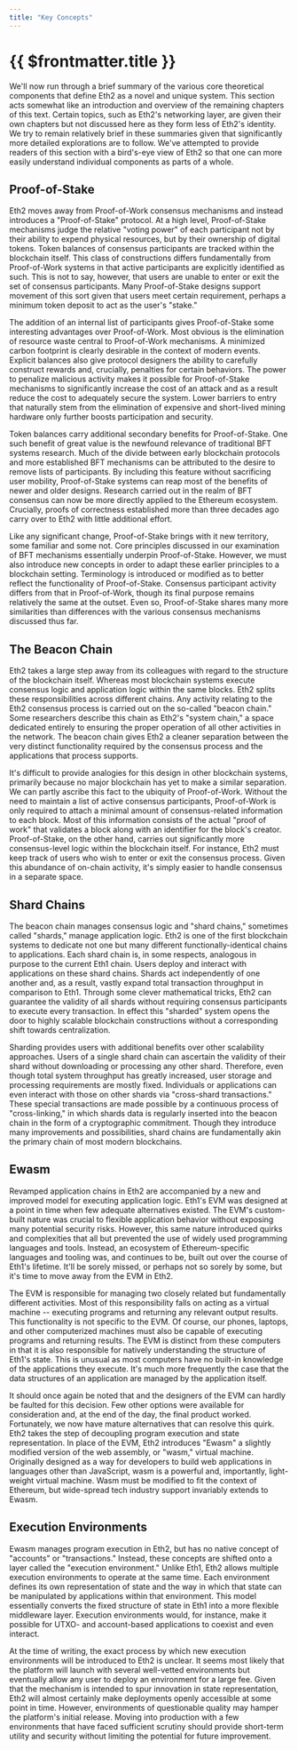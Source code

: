 ```yaml
---
title: "Key Concepts"
---
```


# {{ $frontmatter.title }}

We'll now run through a brief summary of the various core theoretical components that define Eth2 as a novel and unique system. This section acts somewhat like an introduction and overview of the remaining chapters of this text. Certain topics, such as Eth2's networking layer, are given their own chapters but not discussed here as they form less of Eth2's identity. We try to remain relatively brief in these summaries given that significantly more detailed explorations are to follow. We've attempted to provide readers of this section with a bird's-eye view of Eth2 so that one can more easily understand individual components as parts of a whole.

## Proof-of-Stake

Eth2 moves away from Proof-of-Work consensus mechanisms and instead introduces a "Proof-of-Stake" protocol. At a high level, Proof-of-Stake mechanisms judge the relative "voting power" of each participant not by their ability to expend physical resources, but by their ownership of digital tokens. Token balances of consensus participants are tracked within the blockchain itself. This class of constructions differs fundamentally from Proof-of-Work systems in that active participants are explicitly identified as such. This is not to say, however, that users are unable to enter or exit the set of consensus participants. Many Proof-of-Stake designs support movement of this sort given that users meet certain requirement, perhaps a minimum token deposit to act as the user's "stake."

The addition of an internal list of participants gives Proof-of-Stake some interesting advantages over Proof-of-Work. Most obvious is the elimination of resource waste central to Proof-of-Work mechanisms. A minimized carbon footprint is clearly desirable in the context of modern events. Explicit balances also give protocol designers the ability to carefully construct rewards and, crucially, penalties for certain behaviors. The power to penalize malicious activity makes it possible for Proof-of-Stake mechanisms to significantly increase the cost of an attack and as a result reduce the cost to adequately secure the system. Lower barriers to entry that naturally stem from the elimination of expensive and short-lived mining hardware only further boosts participation and security.

Token balances carry additional secondary benefits for Proof-of-Stake. One such benefit of great value is the newfound relevance of traditional BFT systems research. Much of the divide between early blockchain protocols and more established BFT mechanisms can be attributed to the desire to remove lists of participants. By including this feature without sacrificing user mobility, Proof-of-Stake systems can reap most of the benefits of newer and older designs. Research carried out in the realm of BFT consensus can now be more directly applied to the Ethereum ecosystem. Crucially, proofs of correctness established more than three decades ago carry over to Eth2 with little additional effort.

Like any significant change, Proof-of-Stake brings with it new territory, some familiar and some not. Core principles discussed in our examination of BFT mechanisms essentially underpin Proof-of-Stake. However, we must also introduce new concepts in order to adapt these earlier principles to a blockchain setting. Terminology is introduced or modified as to better reflect the functionality of Proof-of-Stake. Consensus participant activity differs from that in Proof-of-Work, though its final purpose remains relatively the same at the outset. Even so, Proof-of-Stake shares many more similarities than differences with the various consensus mechanisms discussed thus far.

## The Beacon Chain

Eth2 takes a large step away from its colleagues with regard to the structure of the blockchain itself. Whereas most blockchain systems execute consensus logic and application logic within the same blocks. Eth2 splits these responsibilities across different chains. Any activity relating to the Eth2 consensus process is carried out on the so-called "beacon chain." Some researchers describe this chain as Eth2's "system chain," a space dedicated entirely to ensuring the proper operation of all other activities in the network. The beacon chain gives Eth2 a cleaner separation between the very distinct functionality required by the consensus process and the applications that process supports.

It's difficult to provide analogies for this design in other blockchain systems, primarily because no major blockchain has yet to make a similar separation. We can partly ascribe this fact to the ubiquity of Proof-of-Work. Without the need to maintain a list of active consensus participants, Proof-of-Work is only required to attach a minimal amount of consensus-related information to each block. Most of this information consists of the actual "proof of work" that validates a block along with an identifier for the block's creator. Proof-of-Stake, on the other hand, carries out significantly more consensus-level logic within the blockchain itself. For instance, Eth2 must keep track of users who wish to enter or exit the consensus process. Given this abundance of on-chain activity, it's simply easier to handle consensus in a separate space.

## Shard Chains

The beacon chain manages consensus logic and "shard chains," sometimes called "shards," manage application logic. Eth2 is one of the first blockchain systems to dedicate not one but many different functionally-identical chains to applications. Each shard chain is, in some respects, analogous in purpose to the current Eth1 chain. Users deploy and interact with applications on these shard chains. Shards act independently of one another and, as a result, vastly expand total transaction throughput in comparison to Eth1. Through some clever mathematical tricks, Eth2 can guarantee the validity of all shards without requiring consensus participants to execute every transaction. In effect this "sharded" system opens the door to highly scalable blockchain constructions without a corresponding shift towards centralization.

Sharding provides users with additional benefits over other scalability approaches. Users of a single shard chain can ascertain the validity of their shard without downloading or processing any other shard. Therefore, even though total system throughput has greatly increased, user storage and processing requirements are mostly fixed. Individuals or applications can even interact with those on other shards via "cross-shard transactions." These special transactions are made possible by a continuous process of "cross-linking," in which shards data is regularly inserted into the beacon chain in the form of a cryptographic commitment. Though they introduce many improvements and possibilities, shard chains are fundamentally akin the primary chain of most modern blockchains.

## Ewasm

Revamped application chains in Eth2 are accompanied by a new and improved model for executing application logic. Eth1's EVM was designed at a point in time when few adequate alternatives existed. The EVM's custom-built nature was crucial to flexible application behavior without exposing many potential security risks. However, this same nature introduced quirks and complexities that all but prevented the use of widely used programming languages and tools. Instead, an ecosystem of Ethereum-specific languages and tooling was, and continues to be, built out over the course of Eth1's lifetime. It'll be sorely missed, or perhaps not so sorely by some, but it's time to move away from the EVM in Eth2.

The EVM is responsible for managing two closely related but fundamentally different activities. Most of this responsibility falls on acting as a virtual machine -- executing programs and returning any relevant output results. This functionality is not specific to the EVM. Of course, our phones, laptops, and other computerized machines must also be capable of executing programs and returning results. The EVM is distinct from these computers in that it is also responsible for natively understanding the structure of Eth1's state. This is unusual as most computers have no built-in knowledge of the applications they execute. It's much more frequently the case that the data structures of an application are managed by the application itself.

It should once again be noted that and the designers of the EVM can hardly be faulted for this decision. Few other options were available for consideration and, at the end of the day, the final product worked. Fortunately, we now have mature alternatives that can resolve this quirk. Eth2 takes the step of decoupling program execution and state representation. In place of the EVM, Eth2 introduces "Ewasm" a slightly modified version of the web assembly, or "wasm," virtual machine. Originally designed as a way for developers to build web applications in languages other than JavaScript, wasm is a powerful and, importantly, light-weight virtual machine. Wasm must be modified to fit the context of Ethereum, but wide-spread tech industry support invariably extends to Ewasm.

## Execution Environments

Ewasm manages program execution in Eth2, but has no native concept of "accounts" or "transactions." Instead, these concepts are shifted onto a layer called the "execution environment." Unlike Eth1, Eth2 allows multiple execution environments to operate at the same time. Each environment defines its own representation of state and the way in which that state can be manipulated by applications within that environment. This model essentially converts the fixed structure of state in Eth1 into a more flexible middleware layer. Execution environments would, for instance, make it possible for UTXO- and account-based applications to coexist and even interact.

At the time of writing, the exact process by which new execution environments will be introduced to Eth2 is unclear. It seems most likely that the platform will launch with several well-vetted environments but eventually allow any user to deploy an environment for a large fee. Given that the mechanism is intended to spur innovation in state representation, Eth2 will almost certainly make deployments openly accessible at some point in time. However, environments of questionable quality may hamper the platform's initial release. Moving into production with a few environments that have faced sufficient scrutiny should provide short-term utility and security without limiting the potential for future improvement.
